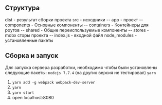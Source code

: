 ## Структура

dist - результат сборки проекта
src - исходники
 -- app - проект
  -- components - Основные компоненты
  -- containers - Контейнеры для роутов
  -- shared - Общие переиспользуемые компоненты
  -- stores - mobx сторы проекта
  -- index.js - входной файл
node_modules - установленные пакеты

## Сборка и запуск

Для запуска сервера разработки, необходимо чтобы были установлены следующие пакеты:
`nodejs 7.7.4` (на других версия не тестировал)
`yarn`

1. `yarn add -g webpack webpack-dev-server`
1. `yarn`
1. `yarn start`
1. open localhost:8080
